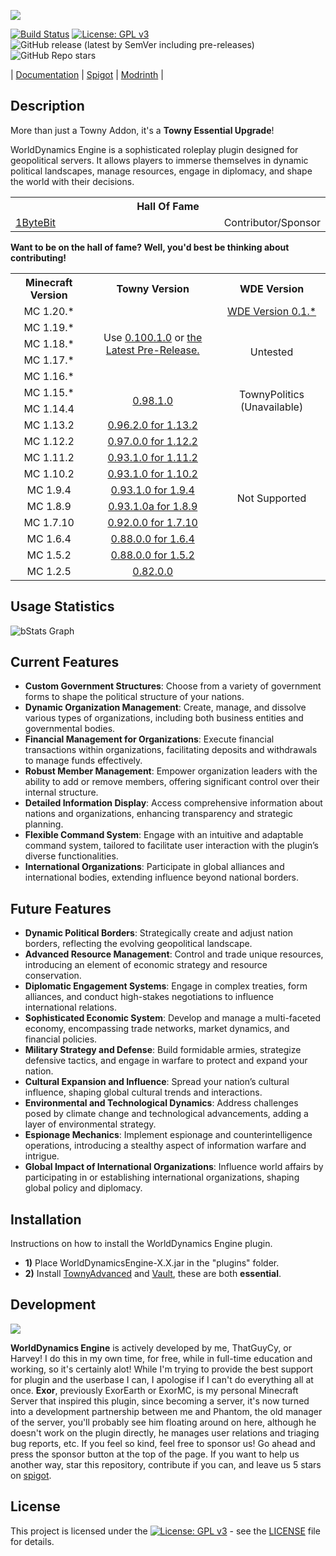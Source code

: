 ![](https://github.com/thatguycy/WorldDynamics-Engine/assets/33783071/0fc3c5a9-2ccd-4385-b5e4-157f3bd78309)

[![Build Status](https://app.travis-ci.com/thatguycy/WorldDynamics-Engine.svg?branch=master)](https://app.travis-ci.com/thatguycy/WorldDynamics-Engine) [![License: GPL v3](https://img.shields.io/badge/License-GPLv3-blue.svg)](https://www.gnu.org/licenses/gpl-3.0) ![GitHub release (latest by SemVer including pre-releases)](https://img.shields.io/github/downloads-pre/thatguycy/WorldDynamics-Engine/latest/total)
![GitHub Repo stars](https://img.shields.io/github/stars/thatguycy/WorldDynamics-Engine)

| [Documentation](https://docs.thatguycy.com/) | [Spigot](https://www.spigotmc.org/resources/worlddynamics-engine.114509/) | [Modrinth](https://modrinth.com/plugin/worlddynamics-engine) |

## Description

More than just a Towny Addon, it's a **Towny Essential Upgrade**!

WorldDynamics Engine is a sophisticated roleplay plugin designed for geopolitical servers. It allows players to immerse themselves in dynamic political landscapes, manage resources, engage in diplomacy, and shape the world with their decisions.
<table>
    <tr>
        <th style="width:221%" colspan="2"><b>Hall Of Fame</b></th>
    </tr>
    <tr>
        <td><a href="https://github.com/1ByteBit">1ByteBit</a></td>
        <td>Contributor/Sponsor</td>
    </tr>
</table>

**Want to be on the hall of fame? Well, you'd best be thinking about contributing!**

<table>
    <tr><th>Minecraft Version</th><th>Towny Version</th><th>WDE Version</th></tr>
    <tr align=center><td>MC 1.20.*</td><td rowspan=5>Use <a href=https://github.com/TownyAdvanced/Towny/releases/tag/0.100.1.0>0.100.1.0</a> or <a href=https://github.com/TownyAdvanced/Towny/releases>the Latest Pre-Release.</a></td><td><a href= https://github.com/thatguycy/WorldDynamics-Engine>WDE Version 0.1.*</td></tr>
    <tr align=center><td>MC 1.19.*</td><td rowspan="4">Untested</td></tr>
    <tr align=center><td>MC 1.18.*</td>
    <tr align=center><td>MC 1.17.*</td>
    <tr align=center><td>MC 1.16.*</td>
        <tr align=center><td>MC 1.15.*</td><td rowspan=2><a href=https://github.com/TownyAdvanced/Towny/releases/tag/0.98.1.0>0.98.1.0</a></td><td rowspan="2">TownyPolitics (Unavailable)</td></tr>
    <tr align=center><td>MC 1.14.4</td>
    <tr align=center><td>MC 1.13.2</td><td><a href=https://github.com/TownyAdvanced/Towny/releases/tag/0.96.2.0for1.13.2>0.96.2.0 for 1.13.2</a><td rowspan="10">Not Supported</td></tr>
    <tr align=center><td>MC 1.12.2</td><td><a href=https://github.com/TownyAdvanced/Towny/releases/tag/0.97.0.0for1.12.2>0.97.0.0 for 1.12.2</a>
    <tr align=center><td>MC 1.11.2</td><td><a href=https://www.dropbox.com/s/cfpm4iy0sbzmti4/Towny_Advanced%200.93.1.0%20for%20MC%201.11.2.zip?dl=0>0.93.1.0 for 1.11.2</a>
    <tr align=center><td>MC 1.10.2</td><td><a href=https://www.dropbox.com/s/x2i3wqaj8n6gdh1/Towny_Advanced%200.93.1.0%20for%20MC%201.10.2.rar?dl=0>0.93.1.0 for 1.10.2</a></td>
    <tr align=center><td>MC 1.9.4</td><td><a href=https://www.dropbox.com/s/eh81i4618bfmvjm/Towny_Advanced%200.93.1.0%20for%20MC%201.9.4.zip?dl=0>0.93.1.0 for 1.9.4</a></td>
    <tr align=center><td>MC 1.8.9</td><td><a href=https://www.dropbox.com/s/e83206cfed61hsw/Towny_Advanced%200.93.1.0a%20for%20MC%201.8.9.zip?dl=0>0.93.1.0a for 1.8.9</a></td>
    <tr align=center><td>MC 1.7.10</td><td><a href=https://www.dropbox.com/s/vmf2g5bj7ab4coo/Towny_Advanced%200.92.0.0%20-%20MC%201.7.10.zip?dl=0>0.92.0.0 for 1.7.10</a></td>
    <tr align=center><td>MC 1.6.4</td><td><a href=https://www.dropbox.com/s/5n9r60ivldh5i8f/Towny_Advanced%200.88.0.0%20%281.6.4%29.zip?dl=0>0.88.0.0 for 1.6.4</a></td>
    <tr align=center><td>MC 1.5.2</td><td><a href=https://www.dropbox.com/s/euydq4qsljheoms/Towny_Advanced%200.88.0.0%20%281.5.2%29.zip?dl=0>0.88.0.0 for 1.5.2</a>
    <tr align=center><td>MC 1.2.5</td><td><a href=https://www.dropbox.com/s/xstn1vdexxc1k5q/Towny_Advanced%200.82.0.0%20for%201.2.5.zip?dl=0>0.82.0.0</a></td>
</table>

## Usage Statistics

![bStats Graph](https://bstats.org/signatures/bukkit/WorldDynamics%20Engine.svg)

## Current Features

- **Custom Government Structures**: Choose from a variety of government forms to shape the political structure of your nations.
- **Dynamic Organization Management**: Create, manage, and dissolve various types of organizations, including both business entities and governmental bodies.
- **Financial Management for Organizations**: Execute financial transactions within organizations, facilitating deposits and withdrawals to manage funds effectively.
- **Robust Member Management**: Empower organization leaders with the ability to add or remove members, offering significant control over their internal structure.
- **Detailed Information Display**: Access comprehensive information about nations and organizations, enhancing transparency and strategic planning.
- **Flexible Command System**: Engage with an intuitive and adaptable command system, tailored to facilitate user interaction with the plugin’s diverse functionalities.
- **International Organizations**: Participate in global alliances and international bodies, extending influence beyond national borders.

## Future Features

- **Dynamic Political Borders**: Strategically create and adjust nation borders, reflecting the evolving geopolitical landscape.
- **Advanced Resource Management**: Control and trade unique resources, introducing an element of economic strategy and resource conservation.
- **Diplomatic Engagement Systems**: Engage in complex treaties, form alliances, and conduct high-stakes negotiations to influence international relations.
- **Sophisticated Economic System**: Develop and manage a multi-faceted economy, encompassing trade networks, market dynamics, and financial policies.
- **Military Strategy and Defense**: Build formidable armies, strategize defensive tactics, and engage in warfare to protect and expand your nation.
- **Cultural Expansion and Influence**: Spread your nation’s cultural influence, shaping global cultural trends and interactions.
- **Environmental and Technological Dynamics**: Address challenges posed by climate change and technological advancements, adding a layer of environmental strategy.
- **Espionage Mechanics**: Implement espionage and counterintelligence operations, introducing a stealthy aspect of information warfare and intrigue.
- **Global Impact of International Organizations**: Influence world affairs by participating in or establishing international organizations, shaping global policy and diplomacy.

## Installation

Instructions on how to install the WorldDynamics Engine plugin.
- **1)** Place WorldDynamicsEngine-X.X.jar in the "plugins" folder.
- **2)** Install [TownyAdvanced](https://www.spigotmc.org/resources/towny-advanced.72694/) and [Vault](https://www.spigotmc.org/resources/vault.34315/), these are both **essential**.

## Development
![](https://i.imgur.com/jddoKaq.png)

**WorldDynamics Engine** is actively developed by me, ThatGuyCy, or Harvey! I do this in my own time, for free, while in full-time education and working, so it's certainly alot! While I'm trying to provide the best support for plugin and the userbase I can, I apologise if I can't do everything all at once. **Exor**, previously ExorEarth or ExorMC, is my personal Minecraft Server that inspired this plugin, since becoming a server, it's now turned into a development partnership between me and Phantom, the old manager of the server, you'll probably see him floating around on here, although he doesn't work on the plugin directly, he manages user relations and triaging bug reports, etc. If you feel so kind, feel free to sponsor us! Go ahead and press the sponsor button at the top of the page. If you want to help us another way, star this repository, contribute if you can, and leave us 5 stars on [spigot](https://www.spigotmc.org/resources/worlddynamics-engine.114509/).

## License

This project is licensed under the [![License: GPL v3](https://img.shields.io/badge/License-GPLv3-blue.svg)](https://www.gnu.org/licenses/gpl-3.0) - see the [LICENSE](https://github.com/thatguycy/WorldDynamics-Engine/blob/main/LICENSE) file for details.
